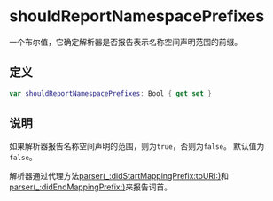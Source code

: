 # shouldReportNamespacePrefixes

一个布尔值，它确定解析器是否报告表示名称空间声明范围的前缀。

## 定义

```swift
var shouldReportNamespacePrefixes: Bool { get set }
```

## 说明

如果解析器报告名称空间声明的范围，则为`true`，否则为`false`。 默认值为`false`。

解析器通过代理方法[parser(_:didStartMappingPrefix:toURI:)]()和[parser(_:didEndMappingPrefix:)]()来报告词首。